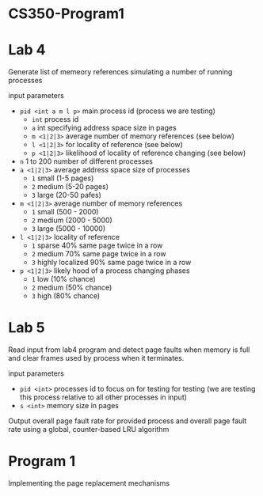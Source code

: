 # CS350-Program1

# Lab 4
Generate list of memeory references simulating a number of running processes

input parameters
- `pid <int a m l p>` main process id (process we are testing)
    - `int` process id
    - `a` int specifying address space size in pages
    - `m <1|2|3>` average number of memory references (see below)
    - `l <1|2|3>` for locality of reference (see below)
    - `p <1|2|3>` likelihood of locality of reference changing (see below)
- `n` 1 to 200 number of different processes
- `a <1|2|3>` average address space size of processes
    - `1` small (1-5 pages)
    - `2` medium (5-20 pages)
    - `3` large (20-50 pafes)
- `m <1|2|3>` average number of memory references
    - `1` small (500 - 2000)
    - `2` medium (2000 - 5000)
    - `3` large (5000 - 10000)
- `l <1|2|3>` locality of reference
    - `1` sparse 40% same page twice in a row
    - `2` medium 70% same page twice in a row
    - `3` highly localized 90% same page twice in a row
- `p <1|2|3>` likely hood of a process changing phases
    - `1` low (10% chance)
    - `2` medium (50% chance)
    - `3` high (80% chance)

# Lab 5
Read input from lab4 program and detect page faults when memory is full
and clear frames used by process when it terminates.

input parameters
- `pid <int>` processes id to focus on for testing for testing (we are testing this process relative to all other processes in input)
- `s <int>` memory size in pages

Output overall page fault rate for provided process and overall page fault rate using a global, counter-based LRU algorithm

# Program 1
Implementing the page replacement mechanisms
